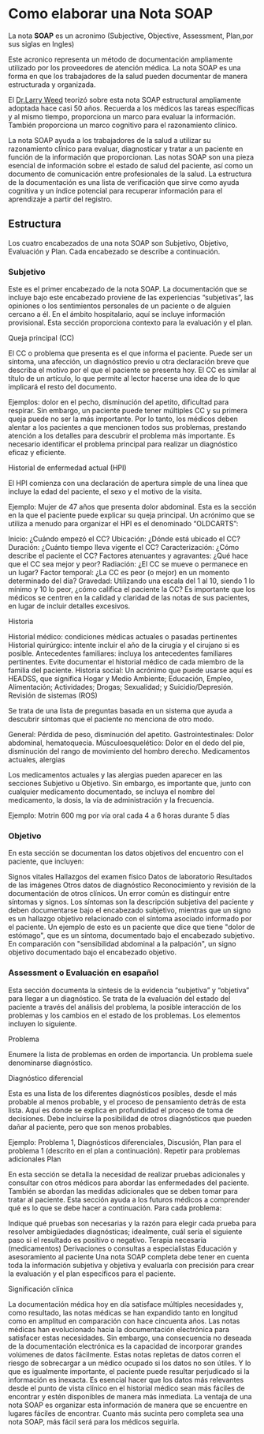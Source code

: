 
# Como elaborar una Nota SOAP

La nota **SOAP** es un acronimo (Subjective, Objective, Assessment, Plan,por sus siglas en Ingles)

Este acronico representa un método de documentación ampliamente utilizado por los proveedores de atención médica. La nota SOAP es una forma en que los trabajadores de la salud pueden documentar de manera estructurada y organizada. 

El [Dr.Larry Weed](https://www.oslerproject.com/post/el-origen-de-la-historia-cl%C3%ADnica-orientada-por-problemas-y-el-m%C3%A9todo-soap) teorizó sobre esta nota SOAP estructural ampliamente adoptada hace casi 50 años. Recuerda a los médicos las tareas específicas y al mismo tiempo, 
proporciona un marco para evaluar la información. También proporciona un marco cognitivo para el razonamiento clínico.

La nota SOAP ayuda a los trabajadores de la salud a utilizar su razonamiento clínico para evaluar, diagnosticar y tratar a un paciente en 
función de la información que proporcionan. Las notas SOAP son una pieza esencial de información sobre el estado de salud del paciente, así 
como un documento de comunicación entre profesionales de la salud. La estructura de la documentación es una lista de verificación que sirve
como ayuda cognitiva y un índice potencial para recuperar información para el aprendizaje a partir del registro.

## Estructura

Los cuatro encabezados de una nota SOAP son Subjetivo, Objetivo, Evaluación y Plan. Cada encabezado se describe a continuación.

### Subjetivo

Este es el primer encabezado de la nota SOAP. La documentación que se incluye bajo este encabezado proviene de las experiencias “subjetivas”, las opiniones o los sentimientos personales de un paciente o de alguien cercano a él. En el ámbito hospitalario, aquí se incluye información provisional. Esta sección proporciona contexto para la evaluación y el plan.

Queja principal (CC) 

El CC o problema que presenta es el que informa el paciente. Puede ser un síntoma, una afección, un diagnóstico previo u otra declaración breve que describa el motivo por el que el paciente se presenta hoy. El CC es similar al título de un artículo, lo que permite al lector hacerse una idea de lo que implicará el resto del documento.

Ejemplos: dolor en el pecho, disminución del apetito, dificultad para respirar.
Sin embargo, un paciente puede tener múltiples CC y su primera queja puede no ser la más importante. Por lo tanto, los médicos deben alentar a los pacientes a que mencionen todos sus problemas, prestando atención a los detalles para descubrir el problema más importante. Es necesario identificar el problema principal para realizar un diagnóstico eficaz y eficiente.

Historial de enfermedad actual (HPI)

El HPI comienza con una declaración de apertura simple de una línea que incluye la edad del paciente, el sexo y el motivo de la visita.

Ejemplo: Mujer de 47 años que presenta dolor abdominal.
Esta es la sección en la que el paciente puede explicar su queja principal. Un acrónimo que se utiliza a menudo para organizar el HPI es el denominado “OLDCARTS”:

Inicio: ¿Cuándo empezó el CC?
Ubicación: ¿Dónde está ubicado el CC?
Duración: ¿Cuánto tiempo lleva vigente el CC?
Caracterización: ¿Cómo describe el paciente el CC?
Factores atenuantes y agravantes: ¿Qué hace que el CC sea mejor y peor?
Radiación: ¿El CC se mueve o permanece en un lugar?
Factor temporal: ¿La CC es peor (o mejor) en un momento determinado del día?
Gravedad: Utilizando una escala del 1 al 10, siendo 1 lo mínimo y 10 lo peor, ¿cómo califica el paciente la CC?
Es importante que los médicos se centren en la calidad y claridad de las notas de sus pacientes, en lugar de incluir detalles excesivos.

Historia

Historial médico: condiciones médicas actuales o pasadas pertinentes
Historial quirúrgico: intente incluir el año de la cirugía y el cirujano si es posible.
Antecedentes familiares: incluya los antecedentes familiares pertinentes. Evite documentar el historial médico de cada miembro de la familia del paciente.
Historia social: Un acrónimo que puede usarse aquí es HEADSS, que significa Hogar y Medio Ambiente; Educación, Empleo, Alimentación; Actividades; Drogas; Sexualidad; y Suicidio/Depresión.
Revisión de sistemas (ROS)

Se trata de una lista de preguntas basada en un sistema que ayuda a descubrir síntomas que el paciente no menciona de otro modo.

General: Pérdida de peso, disminución del apetito.
Gastrointestinales: Dolor abdominal, hematoquecia.
Músculoesquelético: Dolor en el dedo del pie, disminución del rango de movimiento del hombro derecho.
Medicamentos actuales, alergias

Los medicamentos actuales y las alergias pueden aparecer en las secciones Subjetivo u Objetivo. Sin embargo, es importante que, junto con cualquier medicamento documentado, se incluya el nombre del medicamento, la dosis, la vía de administración y la frecuencia. 

Ejemplo: Motrin 600 mg por vía oral cada 4 a 6 horas durante 5 días

### Objetivo

En esta sección se documentan los datos objetivos del encuentro con el paciente, que incluyen:

Signos vitales
Hallazgos del examen físico
Datos de laboratorio
Resultados de las imágenes
Otros datos de diagnóstico
Reconocimiento y revisión de la documentación de otros clínicos.
Un error común es distinguir entre síntomas y signos. Los síntomas son la descripción subjetiva del paciente y deben documentarse bajo el encabezado subjetivo, mientras que un signo es un hallazgo objetivo relacionado con el síntoma asociado informado por el paciente. Un ejemplo de esto es un paciente que dice que tiene "dolor de estómago", que es un síntoma, documentado bajo el encabezado subjetivo. En comparación con "sensibilidad abdominal a la palpación", un signo objetivo documentado bajo el encabezado objetivo.

###  Assessment o Evaluación en esapañol

Esta sección documenta la síntesis de la evidencia “subjetiva” y “objetiva” para llegar a un diagnóstico. Se trata de la evaluación del estado del paciente a través del análisis del problema, la posible interacción de los problemas y los cambios en el estado de los problemas. Los elementos incluyen lo siguiente.

Problema

Enumere la lista de problemas en orden de importancia. Un problema suele denominarse diagnóstico.

Diagnóstico diferencial

Esta es una lista de los diferentes diagnósticos posibles, desde el más probable al menos probable, y el proceso de pensamiento detrás de esta lista. Aquí es donde se explica en profundidad el proceso de toma de decisiones. Debe incluirse la posibilidad de otros diagnósticos que pueden dañar al paciente, pero que son menos probables.

Ejemplo: Problema 1, Diagnósticos diferenciales, Discusión, Plan para el problema 1 (descrito en el plan a continuación). Repetir para problemas adicionales
Plan

En esta sección se detalla la necesidad de realizar pruebas adicionales y consultar con otros médicos para abordar las enfermedades del paciente. También se abordan las medidas adicionales que se deben tomar para tratar al paciente. Esta sección ayuda a los futuros médicos a comprender qué es lo que se debe hacer a continuación. Para cada problema:

Indique qué pruebas son necesarias y la razón para elegir cada prueba para resolver ambigüedades diagnósticas; idealmente, cuál sería el siguiente paso si el resultado es positivo o negativo.
Terapia necesaria (medicamentos)
Derivaciones o consultas a especialistas
Educación y asesoramiento al paciente
Una nota SOAP completa debe tener en cuenta toda la información subjetiva y objetiva y evaluarla con precisión para crear la evaluación y el plan específicos para el paciente.


Significación clínica

La documentación médica hoy en día satisface múltiples necesidades y, como resultado, las notas médicas se han expandido tanto en longitud como en
amplitud en comparación con hace cincuenta años. Las notas médicas han evolucionado hacia la documentación electrónica para satisfacer estas 
necesidades. 
Sin embargo, una consecuencia no deseada de la documentación electrónica es la capacidad de incorporar grandes volúmenes de datos fácilmente.
Estas notas repletas de datos corren el riesgo de sobrecargar a un médico ocupado si los datos no son útiles. Y lo que es igualmente importante,
el paciente puede resultar perjudicado si la información es inexacta.
Es esencial hacer que los datos más relevantes desde el punto de vista clínico en el historial médico sean más fáciles de encontrar y estén 
disponibles de manera más inmediata. La ventaja de una nota SOAP es organizar esta información de manera que se encuentre en lugares fáciles
de encontrar. Cuanto más sucinta pero completa sea una nota SOAP, más fácil será para los médicos seguirla.

